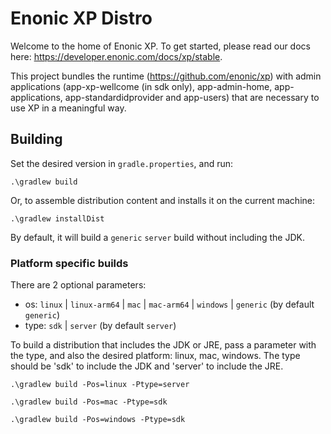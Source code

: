# Enonic XP Distro

Welcome to the home of Enonic XP.  To get started, please read our docs here: https://developer.enonic.com/docs/xp/stable.

This project bundles the runtime (https://github.com/enonic/xp) with admin applications
(app-xp-wellcome (in sdk only), app-admin-home, app-applications, app-standardidprovider and app-users) that are necessary to use XP in a meaningful way.

## Building

Set the desired version in `gradle.properties`, and run:

    .\gradlew build

Or, to assemble distribution content and installs it on the current machine:

    .\gradlew installDist


By default, it will build a `generic` `server` build without including the JDK.


### Platform specific builds

There are 2 optional parameters:
- os: `linux` | `linux-arm64` | `mac` | `mac-arm64` | `windows` | `generic` (by default `generic`)
- type: `sdk` | `server` (by default `server`)

To build a distribution that includes the JDK or JRE, pass a parameter with the type, and also the desired platform: linux, mac, windows.
The type should be 'sdk' to include the JDK and 'server' to include the JRE.

    .\gradlew build -Pos=linux -Ptype=server

    .\gradlew build -Pos=mac -Ptype=sdk

    .\gradlew build -Pos=windows -Ptype=sdk
